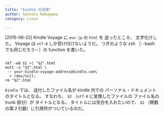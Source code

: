 ```yaml
---
title: "kindle の活用"
author: Satoshi Nakagawa
category: Linux

---
```


[2015-06-22]  Kindle Voyage に `euc-jp` の `html` を
送ったところ、
文字化けした。
Voyage は `utf-8` しか受け付けないようだ。
つぎのような zsh ［--bash でも同じだろう--］の 
function を書いた。

```

nkf -w8 $1 >| "$2".html
mutt -a "$2".html \
 -- your-kindle-voyage-address@kindle.com\
  < /dev/null;
rm "$2".html

```

 `Kindle` では、
送付したファイル名が
kindle 内での 
パーソナル・ドキュメントのタイトルとなる。
すなわち、
`$2`
（`utf-8` に変換したファイルの
ファイル名の trunk 部分）が
タイトルとなる。
タイトルには空白を入れたいので、
`$2` （関数の第２引数）に引用符がついているのだ。

